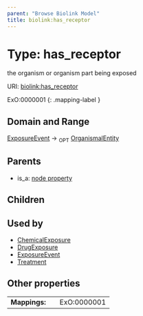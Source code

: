 ```yaml
---
parent: "Browse Biolink Model"
title: biolink:has_receptor
---
```


# Type: has_receptor


the organism or organism part being exposed

URI: [biolink:has_receptor](https://w3id.org/biolink/vocab/has_receptor)

ExO:0000001
{: .mapping-label }


## Domain and Range

[ExposureEvent](ExposureEvent.md) ->  <sub>OPT</sub> [OrganismalEntity](OrganismalEntity.md)

## Parents

 *  is_a: [node property](node_property.md)

## Children


## Used by

 * [ChemicalExposure](ChemicalExposure.md)
 * [DrugExposure](DrugExposure.md)
 * [ExposureEvent](ExposureEvent.md)
 * [Treatment](Treatment.md)

## Other properties

|  |  |  |
| --- | --- | --- |
| **Mappings:** | | ExO:0000001 |

